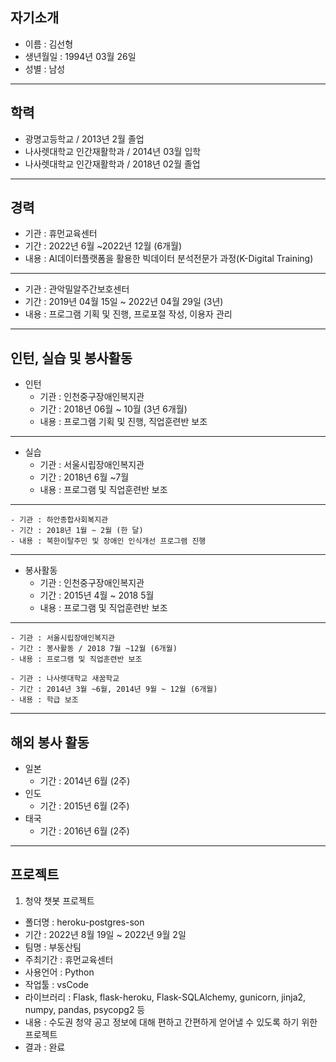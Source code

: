 ## 자기소개
- 이름 : 김선형
- 생년월일 : 1994년 03월 26일
- 성별 : 남성

----------

## 학력
- 광명고등학교 / 2013년 2월 졸업
- 나사렛대학교 인간재활학과 / 2014년 03월 입학
- 나사렛대학교 인간재활학과 / 2018년 02월 졸업

----------

## 경력
- 기관 : 휴먼교육센터  
- 기간 : 2022년 6월 ~2022년 12월 (6개월)
- 내용 : AI데이터플랫폼을 활용한 빅데이터 분석전문가 과정(K-Digital Training)
----------
- 기관 : 관악밀알주간보호센터
- 기간 : 2019년 04월 15일 ~ 2022년 04월 29일 (3년)
- 내용 : 프로그램 기획 및 진행, 프로포절 작성, 이용자 관리

----------

## 인턴, 실습 및 봉사활동
- 인턴
	- 기관 : 인천중구장애인복지관
	- 기간 : 2018년 06월 ~ 10월 (3년 6개월)
	- 내용 : 프로그램 기획 및 진행, 직업훈련반 보조
----------
- 실습
	- 기관 : 서울시립장애인복지관 
	- 기간 : 2018년 6월 ~7월
	- 내용 : 프로그램 및 직업훈련반 보조
----------
	- 기관 : 하안종합사회복지관
	- 기간 : 2018년 1월 ~ 2월 (한 달)
 	- 내용 : 북한이탈주민 및 장애인 인식개선 프로그램 진행
----------
- 봉사활동
	- 기관 : 인천중구장애인복지관  
	- 기간 : 2015년 4월 ~ 2018 5월
	- 내용 : 프로그램 및 직업훈련반 보조
----------
	- 기관 : 서울시립장애인복지관 
	- 기간 : 봉사활동 / 2018 7월 ~12월 (6개월)
	- 내용 : 프로그램 및 직업훈련반 보조

	- 기관 : 나사렛대학교 새꿈학교
	- 기간 : 2014년 3월 ~6월, 2014년 9월 ~ 12월 (6개월)
	- 내용 : 학급 보조
----------

## 해외 봉사 활동
- 일본 
	- 기간 : 2014년 6월 (2주)
- 인도 
	- 기간 : 2015년 6월 (2주)
- 태국 
	- 기간 : 2016년 6월 (2주)

----------

## 프로젝트
1. 청약 챗봇 프로젝트
- 폴더명 : heroku-postgres-son
- 기간 : 2022년 8월 19일 ~ 2022년 9월 2일
- 팀명 : 부동산팀
- 주최기간 : 휴먼교육센터
- 사용언어 : Python
- 작업툴 : vsCode
- 라이브러리 : Flask, flask-heroku, Flask-SQLAlchemy, gunicorn, jinja2, numpy, pandas, psycopg2 등
- 내용 : 수도권 청약 공고 정보에 대해 편하고 간편하게 얻어낼 수 있도록 하기 위한 프로젝트
- 결과 : 완료

